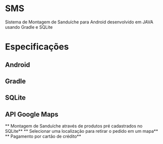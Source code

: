 # SMS
Sistema de Montagem de Sanduíche para Android desenvolvido em JAVA usando Gradle e SQLite

# Especificações
## Android
## Gradle
## SQLite
## API Google Maps

** Montagem de Sanduíche através de produtos pré cadastrados no SQLite**
** Selecionar uma localização para retirar o pedido em um mapa**
** Pagamento por cartão de crédito**

